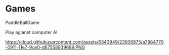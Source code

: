 # Games
PaddleBallGame

Play agianst computer AI

https://cloud.githubusercontent.com/assets/6343949/23936875/a7984770-0911-11e7-9ce0-d67558939689.PNG


